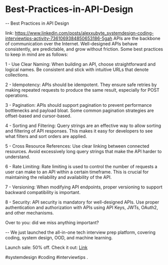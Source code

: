 # Best-Practices-in-API-Design
-- Best Practices in API Design

link: https://www.linkedin.com/posts/alexxubyte_systemdesign-coding-interviewtips-activity-7361069384850653186-5gah
APIs are the backbone of communication over the Internet. Well-designed APIs behave consistently, are predictable, and grow without friction. Some best practices to keep in mind are as follows:

1 - Use Clear Naming: When building an API, choose straightforward and logical names. Be consistent and stick with intuitive URLs that denote collections. 

2 - Idempotency: APIs should be idempotent. They ensure safe retries by making repeated requests to produce the same result, especially for POST operations.

3 - Pagination: APIs should support pagination to prevent performance bottlenecks and payload bloat. Some common pagination strategies are offset-based and cursor-based.

4 - Sorting and Filtering: Query strings are an effective way to allow sorting and filtering of API responses. This makes it easy for developers to see what filters and sort orders are applied. 

5 - Cross Resource References: Use clear linking between connected resources. Avoid excessively long query strings that make the API harder to understand. 

6 - Rate Limiting: Rate limiting is used to control the number of requests a user can make to an API within a certain timeframe. This is crucial for maintaining the reliability and availability of the API. 

7 - Versioning: When modifying API endpoints, proper versioning to support backward compatibility is important. 

8 - Security: API security is mandatory for well-designed APIs. Use proper authentication and authorization with APIs using API Keys, JWTs, OAuth2, and other mechanisms. 

Over to you: did we miss anything important?

--
We just launched the all-in-one tech interview prep platform, covering coding, system design, OOD, and machine learning.

Launch sale: 50% off. Check it out: [Link](https://bytebytego.com/?utm_source=linkedin&utm_medium=post&utm_campaign=morning)

#systemdesign #coding #interviewtips 
.

